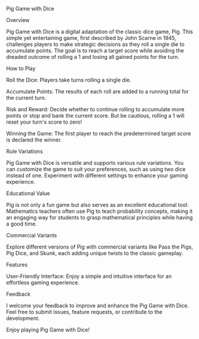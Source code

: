 Pig Game with Dice

Overview

Pig Game with Dice is a digital adaptation of the classic dice game, Pig. This simple yet entertaining game, first described by John Scarne in 1945, challenges players to make strategic decisions as they roll a single die to accumulate points. The goal is to reach a target score while avoiding the dreaded outcome of rolling a 1 and losing all gained points for the turn.

How to Play

Roll the Dice: Players take turns rolling a single die.

Accumulate Points: The results of each roll are added to a running total for the current turn.

Risk and Reward: Decide whether to continue rolling to accumulate more points or stop and bank the current score. But be cautious, rolling a 1 will reset your turn's score to zero!

Winning the Game: The first player to reach the predetermined target score is declared the winner.

Rule Variations

Pig Game with Dice is versatile and supports various rule variations. You can customize the game to suit your preferences, such as using two dice instead of one. Experiment with different settings to enhance your gaming experience.

Educational Value

Pig is not only a fun game but also serves as an excellent educational tool. Mathematics teachers often use Pig to teach probability concepts, making it an engaging way for students to grasp mathematical principles while having a good time.

Commercial Variants

Explore different versions of Pig with commercial variants like Pass the Pigs, Pig Dice, and Skunk, each adding unique twists to the classic gameplay.

Features

User-Friendly Interface: Enjoy a simple and intuitive interface for an effortless gaming experience.

Feedback

I welcome your feedback to improve and enhance the Pig Game with Dice. Feel free to submit issues, feature requests, or contribute to the development.

Enjoy playing Pig Game with Dice!
